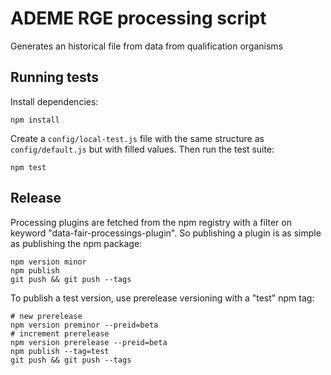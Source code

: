 # ADEME RGE processing script

Generates an historical file from data from qualification organisms

## Running tests

Install dependencies:

```
npm install
```

Create a `config/local-test.js` file with the same structure as `config/default.js` but with filled values.
Then run the test suite:

```
npm test
```

## Release

Processing plugins are fetched from the npm registry with a filter on keyword "data-fair-processings-plugin". So publishing a plugin is as simple as publishing the npm package:

```
npm version minor
npm publish
git push && git push --tags
```

To publish a test version, use prerelease versioning with a "test" npm tag:

```
# new prerelease
npm version preminor --preid=beta
# increment prerelease
npm version prerelease --preid=beta
npm publish --tag=test
git push && git push --tags
```